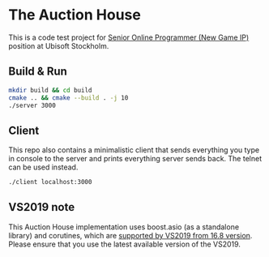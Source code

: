 # The Auction House

This is a code test project for [Senior Online Programmer (New Game IP)](https://www.ubisoft.com/en-us/company/careers/search/743999932289413-senior-online-programmer-new-game-ip-) position at Ubisoft Stockholm.

## Build & Run

```sh
mkdir build && cd build
cmake .. && cmake --build . -j 10
./server 3000
```

## Client

This repo also contains a minimalistic client that sends everything you type in console to the server and prints everything server sends back. The telnet can be used instead.

```sh
./client localhost:3000
```

## VS2019 note

This Auction House implementation uses boost.asio (as a standalone library) and corutines, which are [supported by VS2019 from 16.8 version](https://learn.microsoft.com/en-us/cpp/overview/visual-cpp-language-conformance?view=msvc-170). Please ensure that you use the latest available version of the VS2019.

